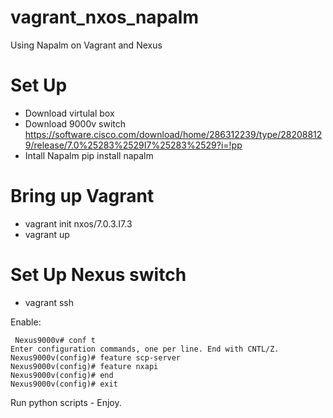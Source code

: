 # vagrant_nxos_napalm
Using Napalm on Vagrant and Nexus

# Set Up

- Download virtulal box
- Download 9000v switch https://software.cisco.com/download/home/286312239/type/282088129/release/7.0%25283%2529I7%25283%2529?i=!pp
- Intall Napalm pip install napalm

# Bring up Vagrant

- vagrant init nxos/7.0.3.I7.3
- vagrant up

# Set Up Nexus switch
- vagrant ssh

Enable:
```
 Nexus9000v# conf t
Enter configuration commands, one per line. End with CNTL/Z.
Nexus9000v(config)# feature scp-server
Nexus9000v(config)# feature nxapi
Nexus9000v(config)# end
Nexus9000v(config)# exit
```

Run python scripts - Enjoy.

